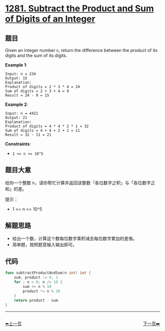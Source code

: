 # [1281. Subtract the Product and Sum of Digits of an Integer](https://leetcode.com/problems/subtract-the-product-and-sum-of-digits-of-an-integer/)



## 题目

Given an integer number `n`, return the difference between the product of its digits and the sum of its digits.

**Example 1**:

```
Input: n = 234
Output: 15 
Explanation: 
Product of digits = 2 * 3 * 4 = 24 
Sum of digits = 2 + 3 + 4 = 9 
Result = 24 - 9 = 15
```

**Example 2**:

```
Input: n = 4421
Output: 21
Explanation: 
Product of digits = 4 * 4 * 2 * 1 = 32 
Sum of digits = 4 + 4 + 2 + 1 = 11 
Result = 32 - 11 = 21
```

**Constraints**:

- `1 <= n <= 10^5`

## 题目大意

给你一个整数 n，请你帮忙计算并返回该整数「各位数字之积」与「各位数字之和」的差。

提示：

- 1 <= n <= 10^5

## 解题思路

- 给出一个数，计算这个数每位数字乘积减去每位数字累加的差值。
- 简单题，按照题意输入输出即可。

## 代码

```go
func subtractProductAndSum(n int) int {
	sum, product := 0, 1
	for ; n > 0; n /= 10 {
		sum += n % 10
		product *= n % 10
	}
	return product - sum
}
```
----------------------------------------------
<div style="display: flex;justify-content: space-between;align-items: center;">
<p><a href="https://books.halfrost.com/leetcode/ChapterFour/1275.Find-Winner-on-a-Tic-Tac-Toe-Game/">⬅️上一页</a></p>
<p><a href="https://books.halfrost.com/leetcode/ChapterFour/1283.Find-the-Smallest-Divisor-Given-a-Threshold/">下一页➡️</a></p>
</div>
